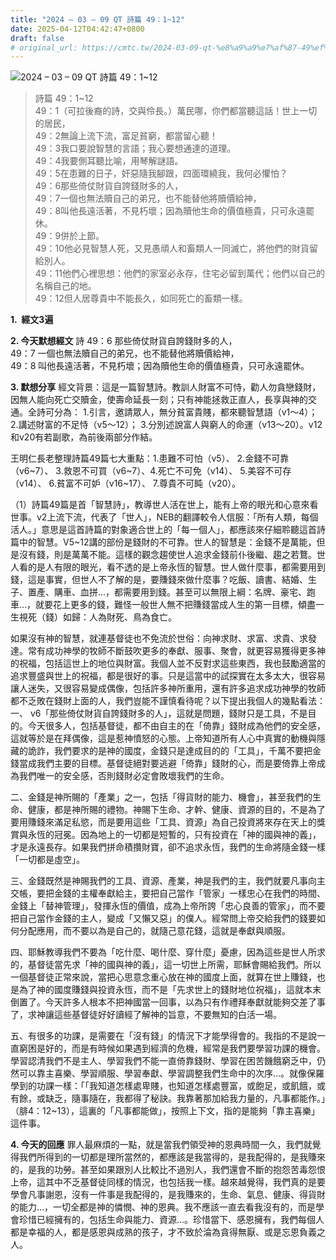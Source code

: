 ```yaml
---
title: "2024 – 03 – 09 QT 詩篇 49：1~12"
date: 2025-04-12T04:42:47+0800
draft: false
# original_url: https://cmtc.tw/2024-03-09-qt-%e8%a9%a9%e7%af%87-49%ef%bc%9a112
---
```


![2024 – 03 – 09 QT 詩篇 49：1\~12](/images/qt.jpg  "2024 – 03 – 09 QT 詩篇 49：1\~12")

> 詩篇 49：1\~12  
> 49：1（可拉後裔的詩，交與伶長。）萬民哪，你們都當聽這話！世上一切的居民，  
> 49：2無論上流下流，富足貧窮，都當留心聽！  
> 49：3我口要說智慧的言語；我心要想通達的道理。  
> 49：4我要側耳聽比喻，用琴解謎語。  
> 49：5在患難的日子，奸惡隨我腳跟，四面環繞我，我何必懼怕？  
> 49：6那些倚仗財貨自誇錢財多的人，  
> 49：7一個也無法贖自己的弟兄，也不能替他將贖價給神，  
> 49：8叫他長遠活著，不見朽壞；因為贖他生命的價值極貴，只可永遠罷休。  
> 49：9併於上節。  
> 49：10他必見智慧人死，又見愚頑人和畜類人一同滅亡，將他們的財貨留給別人。  
> 49：11他們心裡思想：他們的家室必永存，住宅必留到萬代；他們以自己的名稱自己的地。  
> 49：12但人居尊貴中不能長久，如同死亡的畜類一樣。

**1.  經文3遍**

**2. 今天默想經文**
詩 49：6 那些倚仗財貨自誇錢財多的人，  
49：7 一個也無法贖自己的弟兄，也不能替他將贖價給神，  
49：8 叫他長遠活著，不見朽壞；因為贖他生命的價值極貴，只可永遠罷休。

**3. 默想分享**
經文背景：這是一篇智慧詩。教訓人財富不可恃，勸人勿貪戀錢財，因無人能向死亡交贖金，使壽命延長一刻；只有神能拯救正直人，長享與神的交通。全詩可分為： 1.引言，邀請眾人，無分貧富貴賤，都來聽智慧語（v1～4）； 2.講述財富的不足恃（v5～12）； 3.分別述說富人與窮人的命運（v13～20）。v12和v20有若副歌，為前後兩部分作結。

王明仁長老整理詩篇49篇七大重點：1.患難不可怕（v5）、 2.金錢不可靠（v6\~7）、 3.救恩不可買（v6\~7）、4.死亡不可免（v14）、 5.美容不可存（v14）、 6.貧富不可妒（v16\~17）、 7.尊貴不可盹（v20）。

（1）詩篇49篇是首「智慧詩」，教導世人活在世上，能有上帝的眼光和心意來看世事。v2上流下流，代表了「世人」，NEB的翻譯較令人信服：「所有人類，每個活人。」意思是這首詩篇的對象適合世上的「每一個人」，都應該來仔細聆聽這首詩篇中的智慧。V5\~12講的部份是錢財的不可靠。世人的智慧是：金錢不是萬能，但是沒有錢，則是萬萬不能。這樣的觀念趨使世人追求金錢前仆後繼、趨之若鶩。世人看的是人有限的眼光，看不透的是上帝永恆的智慧。世人做什麼事，都需要用到錢，這是事實，但世人不了解的是，要賺錢來做什麼事？吃飯、讀書、結婚、生子、置產、購車、血拼…，都需要用到錢。甚至可以無限上綱：名牌、豪宅、跑車…，就要花上更多的錢，難怪一般世人無不把賺錢當成人生的第一目標，傾盡一生視死（錢）如歸：人為財死、鳥為食亡。

如果沒有神的智慧，就連基督徒也不免流於世俗：向神求財、求富、求貴、求發達。常有成功神學的牧師不斷鼓吹更多的奉獻、服事、聚會，就更容易獲得更多神的祝福，包括這世上的地位與財富。我個人並不反對求這些東西，我也鼓勵適當的追求豐盛與世上的祝福，都是很好的事。只是這當中的試探實在太多太大，很容易讓人迷失，又很容易變成偶像，包括許多神所重用，還有許多追求成功神學的牧師都不乏敗在錢財上面的人，我們豈能不謹慎看待呢？以下提出我個人的幾點看法：  
一、 v6「那些倚仗財貨自誇錢財多的人」，這就是問題，錢財只是工具，不是目的。今天很多人，包括基督徒，都不由自主的在「倚靠」錢財成為他們的安全感，這就等於是在拜偶像，這是惹神憤怒的心態。上帝知道所有人心中真實的動機與隱藏的詭詐，我們要求的是神的國度，金錢只是達成目的的「工具」，千萬不要把金錢當成我們主要的目標。基督徒絕對要逃避「倚靠」錢財的心，而是要倚靠上帝成為我們唯一的安全感，否則錢財必定會敗壞我們的生命。

二、金錢是神所賜的「產業」之一，包括「得貨財的能力、機會」，甚至我們的生命、健康，都是神所賜的禮物。神賜下生命、才幹、健康、資源的目的，不是為了要用賺錢來滿足私慾，而是要用這些「工具、資源」為自己投資將來存在天上的獎賞與永恆的冠冕。因為地上的一切都是短暫的，只有投資在「神的國與神的義」，才是永遠長存。如果我們拼命積攢財寶，卻不追求永恆，我們的生命將隨金錢一樣「一切都是虛空」。

三、金錢既然是神賜我們的工具、資源、產業，神是我們的主，我們就要凡事向主交帳，要把金錢的主權奉獻給主，要把自己當作「管家」一樣忠心在我們的時間、金錢上「替神管理」，發揮永恆的價值，成為上帝所誇「忠心良善的管家」，而不要把自己當作金錢的主人，變成「又懶又惡」的僕人。經常問上帝交給我們的錢要如何分配應用，而不要以為是自己的，就隨己意花錢，這就是奉獻與順服。

四、耶穌教導我們不要為「吃什麼、喝什麼、穿什麼」憂慮，因為這些是世人所求的，基督徒當先求「神的國與神的義」，這一切世上所需，耶穌會賜給我們。所以一個基督徒正常來說，當把心思意念重心放在神的國度上面，就算在世上賺錢，也是為了神的國度賺錢與投資永恆，而不是「先求世上的錢財地位祝福」，這就本末倒置了。今天許多人根本不把神國當一回事，以為只有作禮拜奉獻就能夠交差了事了，求神讓這些基督徒好好讀經了解神的旨意，不要無知的白活一場。

五、有很多的功課，是需要在「沒有錢」的情況下才能學得會的。我指的不是說一直窮困是好的，而是有時候如果遇到經濟的危機，經常是我們要學習功課的機會。學習認清我們不是主人、學習我們不能一直倚靠錢財、學習在困苦饑餓窮乏中，仍然可以靠主喜樂、學習順服、學習奉獻、學習調整我們生命中的次序…。就像保羅學到的功課一樣：「「我知道怎樣處卑賤，也知道怎樣處豐富，或飽足，或飢餓，或有餘，或缺乏，隨事隨在，我都得了秘訣。我靠著那加給我力量的，凡事都能作。」（腓4：12\~13），這裏的「凡事都能做」，按照上下文，指的是能夠「靠主喜樂」這件事。

**4. 今天的回應**
罪人最麻煩的一點，就是當我們領受神的恩典時間一久，我們就覺得我們所得到的一切都是理所當然的，都應該是我當得的，是我配得的，是我賺來的，是我的功勞。甚至如果跟別人比較比不過別人，我們還會不斷的抱怨苦毒怨恨上帝，這其中不乏基督徒同樣的情況，也包括我一樣。越來越覺得，我們真的是要學會凡事謝恩，沒有一件事是我配得的，是我賺來的，生命、氣息、健康、得貨財的能力…，一切全都是神的憐憫、神的恩典。我不應該一直去看我沒有的，而是學會珍惜已經擁有的，包括生命與能力、資源…。珍惜當下、感恩擁有，我們每個人都是幸福的人，都是感恩與成熟的孩子，才不致於淪為貪得無厭、或是忘恩負義之人。
